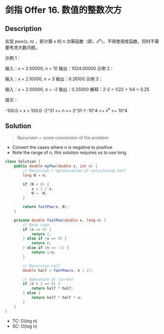 # 剑指 Offer 16. 数值的整数次方

## Description

实现 pow(x, n) ，即计算 x 的 n 次幂函数（即，$x^n$）。不得使用库函数，同时不需要考虑大数问题。

 

示例 1：

输入：x = 2.00000, n = 10
输出：1024.00000
示例 2：

输入：x = 2.10000, n = 3
输出：9.26100
示例 3：

输入：x = 2.00000, n = -2
输出：0.25000
解释：2-2 = 1/22 = 1/4 = 0.25


提示：

-100.0 < x < 100.0
-2^31 <= n <= 2^31-1
-10^4 <= $x^n$ <= 10^4



## Solution

> Recursion + some conversion of the problem

- Convert the cases where n is negative to positive
- Note the range of n, this solution requires us to use long

```java
class Solution {
    public double myPow(double x, int n) {
        // Recursion + optimization of calculating half
        long N = n;

        if (N < 0) {
            x = 1 / x;
            N = -N;
        }

        return fastPow(x, N);
    }

    private double fastPow(double x, long n) {
        // Base case
        if (n == 0) {
            return 1;
        } else if (x == 0) {
            return 0;
        } else if (n == -1) {
            return 1/x;
        }

        // Recursive call
        double half = fastPow(x, n / 2);

        // Operation at current
        if (n % 2 == 0) {
            return half * half;
        } else {
            return half * half * x;
        }
    }
}
```



- TC: O(log n)
- SC: O(log n)